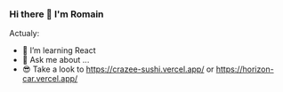 ### Hi there 👋 I'm Romain

Actualy:

- 🌱 I’m learning React
- 💬 Ask me about ...
- 😎 Take a look to https://crazee-sushi.vercel.app/ or https://horizon-car.vercel.app/





            
          
          

 

